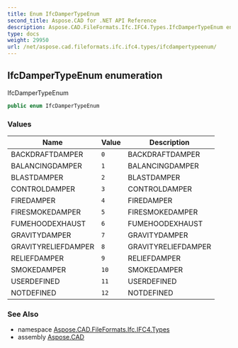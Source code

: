 ```yaml
---
title: Enum IfcDamperTypeEnum
second_title: Aspose.CAD for .NET API Reference
description: Aspose.CAD.FileFormats.Ifc.IFC4.Types.IfcDamperTypeEnum enum. IfcDamperTypeEnum
type: docs
weight: 29950
url: /net/aspose.cad.fileformats.ifc.ifc4.types/ifcdampertypeenum/
---
```

## IfcDamperTypeEnum enumeration

IfcDamperTypeEnum

```csharp
public enum IfcDamperTypeEnum
```

### Values

| Name | Value | Description |
| --- | --- | --- |
| BACKDRAFTDAMPER | `0` | BACKDRAFTDAMPER |
| BALANCINGDAMPER | `1` | BALANCINGDAMPER |
| BLASTDAMPER | `2` | BLASTDAMPER |
| CONTROLDAMPER | `3` | CONTROLDAMPER |
| FIREDAMPER | `4` | FIREDAMPER |
| FIRESMOKEDAMPER | `5` | FIRESMOKEDAMPER |
| FUMEHOODEXHAUST | `6` | FUMEHOODEXHAUST |
| GRAVITYDAMPER | `7` | GRAVITYDAMPER |
| GRAVITYRELIEFDAMPER | `8` | GRAVITYRELIEFDAMPER |
| RELIEFDAMPER | `9` | RELIEFDAMPER |
| SMOKEDAMPER | `10` | SMOKEDAMPER |
| USERDEFINED | `11` | USERDEFINED |
| NOTDEFINED | `12` | NOTDEFINED |

### See Also

* namespace [Aspose.CAD.FileFormats.Ifc.IFC4.Types](../../aspose.cad.fileformats.ifc.ifc4.types/)
* assembly [Aspose.CAD](../../)


